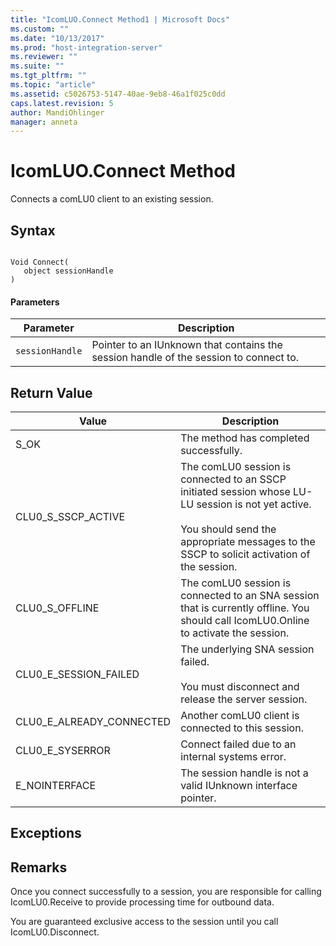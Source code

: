 ```yaml
---
title: "IcomLUO.Connect Method1 | Microsoft Docs"
ms.custom: ""
ms.date: "10/13/2017"
ms.prod: "host-integration-server"
ms.reviewer: ""
ms.suite: ""
ms.tgt_pltfrm: ""
ms.topic: "article"
ms.assetid: c5026753-5147-40ae-9eb8-46a1f025c0dd
caps.latest.revision: 5
author: MandiOhlinger
manager: anneta
---
```

# IcomLUO.Connect Method
Connects a comLU0 client to an existing session.  
  
## Syntax  
  
```  
  
Void Connect(  
   object sessionHandle  
)  
```  
  
#### Parameters  
  
|Parameter|Description|  
|---------------|-----------------|  
|`sessionHandle`|Pointer to an IUnknown that contains the session handle of the session to connect to.|  
  
## Return Value  
  
|Value|Description|  
|-----------|-----------------|  
|S_OK|The method has completed successfully.|  
|CLU0_S_SSCP_ACTIVE|The comLU0 session is connected to an SSCP initiated session whose LU-LU session is not yet active.<br /><br /> You should send the appropriate messages to the SSCP to solicit activation of the session.|  
|CLU0_S_OFFLINE|The comLU0 session is connected to an SNA session that is currently offline. You should call IcomLU0.Online to activate the session.|  
|CLU0_E_SESSION_FAILED|The underlying SNA session failed.<br /><br /> You must disconnect and release the server session.|  
|CLU0_E_ALREADY_CONNECTED|Another comLU0 client is connected to this session.|  
|CLU0_E_SYSERROR|Connect failed due to an internal systems error.|  
|E_NOINTERFACE|The session handle is not a valid IUnknown interface pointer.|  
  
## Exceptions  
  
## Remarks  
 Once you connect successfully to a session, you are responsible for calling IcomLU0.Receive to provide processing time for outbound data.  
  
 You are guaranteed exclusive access to the session until you call IcomLU0.Disconnect.